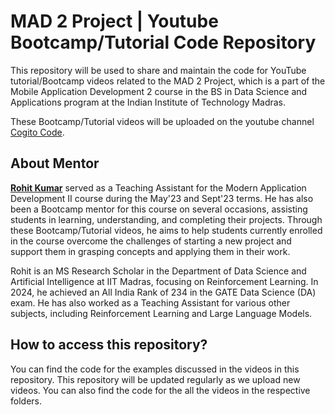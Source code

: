 # MAD 2 Project | Youtube Bootcamp/Tutorial Code Repository

This repository will be used to share and maintain the code for YouTube tutorial/Bootcamp videos related to the MAD 2 Project, which is a part of the Mobile Application Development 2 course in the BS in Data Science and Applications program at the Indian Institute of Technology Madras.

These Bootcamp/Tutorial videos will be uploaded on the youtube channel [Cogito Code](https://www.youtube.com/@cogito_code).

## About Mentor

[**Rohit Kumar**](https://www.linkedin.com/in/rohit-kumar-39b974151/) served as a Teaching Assistant for the Modern Application Development II course during the May'23 and Sept'23 terms. He has also been a Bootcamp mentor for this course on several occasions, assisting students in learning, understanding, and completing their projects. Through these Bootcamp/Tutorial videos, he aims to help students currently enrolled in the course overcome the challenges of starting a new project and support them in grasping concepts and applying them in their work.

Rohit is an MS Research Scholar in the Department of Data Science and Artificial Intelligence at IIT Madras, focusing on Reinforcement Learning. In 2024, he achieved an All India Rank of 234 in the GATE Data Science (DA) exam. He has also worked as a Teaching Assistant for various other subjects, including Reinforcement Learning and Large Language Models.

## How to access this repository?

You can find the code for the examples discussed in the videos in this repository. This repository will be updated regularly as we upload new videos. You can also find the code for the all the videos in the respective folders.
